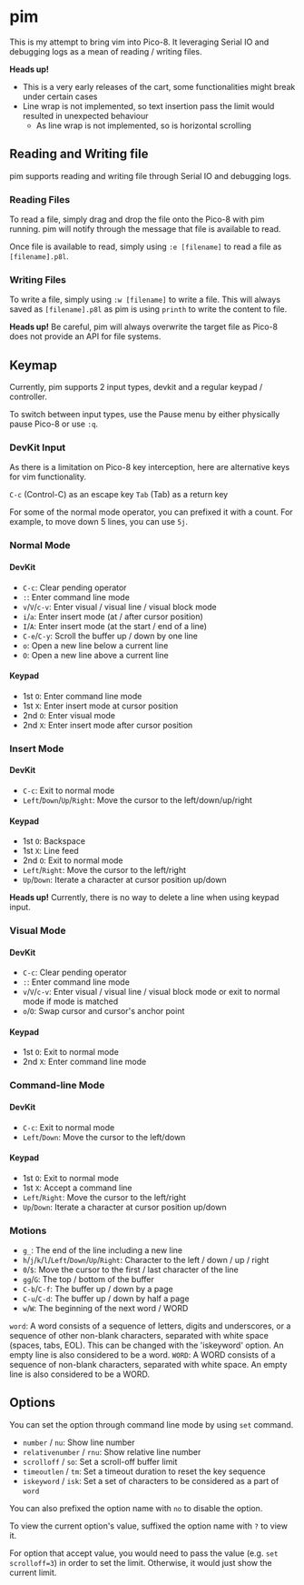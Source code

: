 # pim

This is my attempt to bring vim into Pico-8. It leveraging Serial IO and debugging logs as a mean of reading / writing files.

**Heads up!**
- This is a very early releases of the cart, some functionalities might break under certain cases
- Line wrap is not implemented, so text insertion pass the limit would resulted in unexpected behaviour
  - As line wrap is not implemented, so is horizontal scrolling

## Reading and Writing file

pim supports reading and writing file through Serial IO and debugging logs.

### Reading Files

To read a file, simply drag and drop the file onto the Pico-8 with pim running. pim will notify through the message that file is available to read.

Once file is available to read, simply using `:e [filename]` to read a file as `[filename].p8l`.

### Writing Files

To write a file, simply using `:w [filename]` to write a file. This will always saved as `[filename].p8l` as pim is using `printh` to write the content to file.

**Heads up!** Be careful, pim will always overwrite the target file as Pico-8 does not provide an API for file systems.

## Keymap

Currently, pim supports 2 input types, devkit and a regular keypad / controller.

To switch between input types, use the Pause menu by either physically pause Pico-8 or use `:q`.

### DevKit Input

As there is a limitation on Pico-8 key interception, here are alternative keys for vim functionality.

`C-c` (Control-C) as an escape key
`Tab` (Tab) as a return key

For some of the normal mode operator, you can prefixed it with a count. For example, to move down 5 lines, you can use `5j`.

### Normal Mode

#### DevKit

- `C-c`: Clear pending operator
- `:`: Enter command line mode
- `v`/`V`/`c-v`: Enter visual / visual line / visual block mode
- `i`/`a`: Enter insert mode (at / after cursor position)
- `I`/`A`: Enter insert mode (at the start / end of a line)
- `C-e`/`C-y`: Scroll the buffer up / down by one line
- `o`: Open a new line below a current line
- `O`: Open a new line above a current line

#### Keypad

- 1st `O`: Enter command line mode
- 1st `X`: Enter insert mode at cursor position
- 2nd `O`: Enter visual mode
- 2nd `X`: Enter insert mode after cursor position

### Insert Mode

#### DevKit

- `C-c`: Exit to normal mode
- `Left`/`Down`/`Up`/`Right`: Move the cursor to the left/down/up/right

#### Keypad

- 1st `O`: Backspace
- 1st `X`: Line feed
- 2nd `O`: Exit to normal mode
- `Left`/`Right`: Move the cursor to the left/right
- `Up`/`Down`: Iterate a character at cursor position up/down

**Heads up!** Currently, there is no way to delete a line when using keypad input.

### Visual Mode

#### DevKit

- `C-c`: Clear pending operator
- `:`: Enter command line mode
- `v`/`V`/`c-v`: Enter visual / visual line / visual block mode or exit to normal mode if mode is matched
- `o`/`O`: Swap cursor and cursor's anchor point

#### Keypad

- 1st `O`: Exit to normal mode
- 2nd `X`: Enter command line mode

### Command-line Mode

#### DevKit

- `C-c`: Exit to normal mode
- `Left`/`Down`: Move the cursor to the left/down

#### Keypad

- 1st `O`: Exit to normal mode
- 1st `X`: Accept a command line
- `Left`/`Right`: Move the cursor to the left/right
- `Up`/`Down`: Iterate a character at cursor position up/down

### Motions
- `g_`: The end of the line including a new line
- `h`/`j`/`k`/`l`/`Left`/`Down`/`Up`/`Right`: Character to the left / down / up / right
- `0`/`$`: Move the cursor to the first / last character of the line
- `gg`/`G`: The top / bottom of the buffer
- `C-b`/`C-f`: The buffer up / down by a page
- `C-u`/`C-d`: The buffer up / down by half a page
- `w`/`W`: The beginning of the next word / WORD

`word`: A word consists of a sequence of letters, digits and underscores, or a sequence of other non-blank characters, separated with white space (spaces, tabs, EOL).  This can be changed with the 'iskeyword' option. An empty line is also considered to be a word.
`WORD`: A WORD consists of a sequence of non-blank characters, separated with white space. An empty line is also considered to be a WORD.

## Options

You can set the option through command line mode by using `set` command.

- `number` / `nu`: Show line number
- `relativenumber` / `rnu`: Show relative line number
- `scrolloff` / `so`: Set a scroll-off buffer limit
- `timeoutlen` / `tm`: Set a timeout duration to reset the key sequence
- `iskeyword` / `isk`: Set a set of characters to be considered as a part of `word`

You can also prefixed the option name with `no` to disable the option.

To view the current option's value, suffixed the option name with `?` to view it.

For option that accept value, you would need to pass the value (e.g. `set scrolloff=3`) in order to set the limit. Otherwise, it would just show the current limit.
